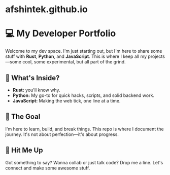 # afshintek.github.io
# 💻 My Developer Portfolio

Welcome to my dev space. I'm just starting out, but I'm here to share some stuff with **Rust**, **Python**, and **JavaScript**. This is where I keep all my projects—some cool, some experimental, but all part of the grind.

## 🔧 What's Inside?

- **Rust:** you'll know why.
- **Python:** My go-to for quick hacks, scripts, and solid backend work.
- **JavaScript:** Making the web tick, one line at a time.

## 🎯 The Goal

I'm here to learn, build, and break things. This repo is where I document the journey. It's not about perfection—it's about progress.

## 💬 Hit Me Up

Got something to say? Wanna collab or just talk code? Drop me a line. Let's connect and make some awesome stuff.

